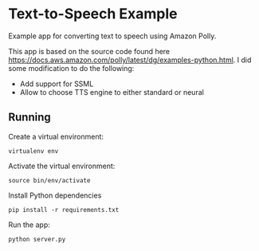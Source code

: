 # Text-to-Speech Example

Example app for converting text to speech using Amazon Polly.

This app is based on the source code found here https://docs.aws.amazon.com/polly/latest/dg/examples-python.html. I did some modification to do the following:

- Add support for SSML
- Allow to choose TTS engine to either standard or neural

## Running

Create a virtual environment:

``virtualenv env``

Activate the virtual environment:

``source bin/env/activate``

Install Python dependencies

``pip install -r requirements.txt``

Run the app:

``python server.py``